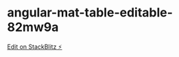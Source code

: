 # angular-mat-table-editable-82mw9a

[Edit on StackBlitz ⚡️](https://stackblitz.com/edit/angular-mat-table-editable-82mw9a)